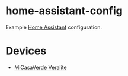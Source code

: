 # home-assistant-config
Example [Home Assistant](https://home-assistant.io) configuration.

# Devices
* [MiCasaVerde Veralite](https://www.amazon.com/gp/product/B007005364/ref=as_li_tl?ie=UTF8&camp=1789&creative=9325&creativeASIN=B007005364&linkCode=as2&tag=ron0fb-20&linkId=2bec7e292a942781fc1220fc9247a83f)
